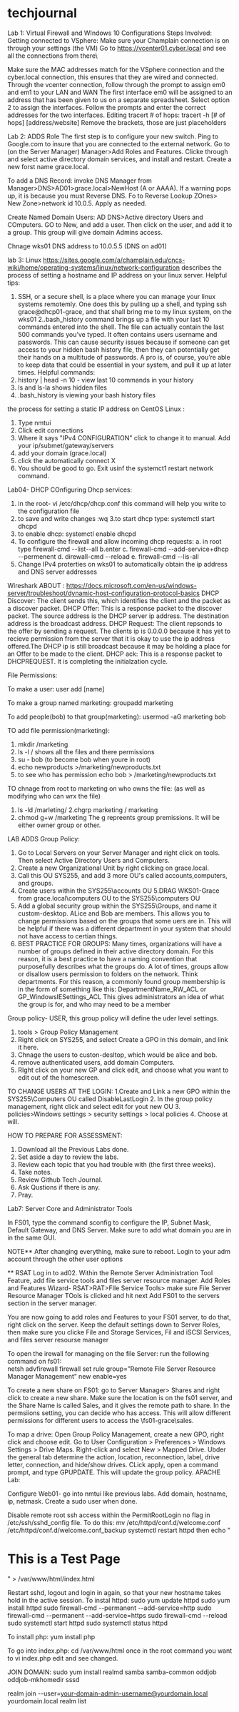 # techjournal
Lab 1: Virtual Firewall and WIndows 10 Configurations
Steps Involved:
Getting connected to VSphere: 
Make sure your Champlain connection is on through your settings (the VM)
Go to https://vcenter01.cyber.local and see all the connections from there\
      
 Make sure the MAC addresses match for the VSphere connection and the cyber.local connection, this ensures that they are wired and connected.
Through the vcenter connection, follow through the prompt to assign em0 and em1 to your LAN and WAN
The first interface em0 will be assigned to an address that has been given to us on a separate spreadsheet. Select option 2 to assign the interfaces. 
Follow the prompts and enter the correct addresses for the two interfaces.
Editing tracert # of hops:
tracert -h [# of hops] [address/website]
Remove the brackets, those are just placeholders


Lab 2: ADDS Role
The first step is to configure your new switch.
Ping to Google.com to insure that you are connected to the external network.
Go to (on the Server Manager) Manager>Add Roles and Features. Clicke through and select active directory domain services, and install and restart. Create a new forst name grace.local.

To add a DNS Record: invoke DNS Manager from Manager>DNS>AD01>grace.local>NewHost (A or AAAA).
If a warning pops up, it is because you must Reverse DNS. Fo to Reverse Lookup ZOnes> New Zone>network id 10.0.5. Apply as needed.

Create Named Domain Users: AD DNS>Active directory Users and COmputers. GO to New, and add a user. Then click on the user, and add it to a group. This group will give domain Admins access. 

Chnage wks01 DNS address to 10.0.5.5 (DNS on ad01)

lab 3: Linux
https://sites.google.com/a/champlain.edu/cncs-wiki/home/operating-systems/linux/network-configuration describes the process of setting a hostname and IP address on your linux server. 
Helpful tips:
1. SSH, or a secure shell, is a place where you can manage your linux systems remotemly. One does this by pulling up a shell, and typing ssh grace@dhcp01-grace, and that shall bring me to my linux system, on the wks01
2..bash_history command brings up a file with your last 10 commands entered into the shell. The file can actually contain the last 500 commands you’ve typed. It often contains users username and passwords. This can cause security issues because if someone can get access to your hidden bash history file, then they can potentially get their hands on a multitude of passwords. A pro is, of course, you’re able to keep data that could be essential in your system, and pull it up at later times. 
Helpful commands:
1. history | head -n 10 - view last 10 commands in your history
2. ls and ls-la shows hidden files
3. .bash_history is viewing your bash history files


the process for setting a static IP address on CentOS Linux :
1. Type nmtui
2. Click edit connections
3. Where it says "IPv4 CONFIGURATION" click to change it to manual. Add your ip/submet/gateway/servers
4. add your domain (grace.local)
5. click the automatically connect X
6. You should be good to go. Exit usinf the systemct1 restart network command. 

Lab04- DHCP
COnfiguring Dhcp services:
1. in the root- vi /etc/dhcp/dhcp.conf this command will help you write to the configuration file
2. to save and write changes :wq
3.to start dhcp type: systemctl start dhcpd
4. to enable dhcp: systemctl enable dhcpd
5. To configure the firewall and allow incoming dhcp requests:
      a. in root type firewall-cmd --list--all
      b.enter
      c. firewall-cmd --add-service+dhcp --permenent
      d. direwall-cmd --reload
      e. firewall-cmd --lis-all
6. Change IPv4 proterties on wks01 to automatically obtain the ip address and DNS server addresses

Wireshark ABOUT : https://docs.microsoft.com/en-us/windows-server/troubleshoot/dynamic-host-configuration-protocol-basics
DHCP Discover: The client sends this, which identifies the client and the packet as a discover packet.
DHCP Offer: This is a response packet to the discover packet. The source address is the DHCP server ip address. The destination address is the broadcast address.
DHCP Request: The client repsonds to the offer by sending a request. The clients ip is 0.0.0.0 because it has yet to recieve permission from the server that it is okay to use the ip address offered.The DHCP ip is still broadcast because it may be holding a place for an Offer to be made to the client.
DHCP ack: This is a response packet to DHCPREQUEST. It is completing the initialzation cycle. 

File Permissions:

To make a user: user add [name]

To make a group named marketing: groupadd marketing

To add people(bob) to that group(marketing): usermod -aG marketing bob

TO add file permission(marketing):

1. mkdir /marketing
2. ls -l / shows all the files and there permissions
3. su - bob (to become bob when youre in root)
4. echo newproducts >/marketing/newproducts.txt
5. to see who has permission echo bob > /marketing/newproducts.txt

TO chnage from root to marketing on who owns the file: (as well as modifying who can wrx the file)

1. ls -ld /marleting/
2.chgrp marketing / marketing
3. chmod g+w /marketing
The g repreents group premissions. It will be either owner group or other.

LAB ADDS Group Policy:

1. Go to Local Servers on your Server Manager and right click on tools. Then select Active Directory Users and Computers.
2. Create a new Organizational Unit by right clicking on grace.local.
3. Call this OU SYS255, and add 3 more OU's called accounts,computers, and groups.
4. Create users within the SYS255\accounts OU
5.DRAG WKS01-Grace from grace.local\computers OU to the SYS255\computers OU
6. Add a global security group within the SYS255\Groups, and name it custom-desktop. ALice and Bob are members. This allows you to change permissions based on the groups that some uers are in. This will be helpful if there was a different department in your system that should not have access to certian things.
7. BEST PRACTICE FOR GROUPS: Many times, organizations will have a number of groups defined in their active directory domain. For this reason, it is a best practice to have a naming convention that purposefully describes what the groups do. A lot of times, groups allow or disallow users permission to folders on the network. Think departments. For this reason, a commonly found group membership is in the form of something like this:
DepartmentName_RW_ACL or GP_WindowsIESettings_ACL
This gives administrators an idea of what the group is for, and who may need to be a member

Group policy- USER, this group policy will define the uder level settings.
1. tools > Group Policy Management
2. Right click on SYS255, and select Create a GPO in this domain, and link it here.
3. Chnage the users to custon-desltop, which would be alice and bob.
4. remove authenticated users, add domain Computers. 
5. RIght click on your new GP and click edit, and choose what you want to edit out of the homescreen.

TO CHANGE USERS AT THE LOGIN:
1.Create and Link a new GPO within the SYS255\Computers OU called DisableLastLogin
2. In the group policy management, right click and select edit for yout new OU 
3. policies>Windows settings > security settings > local policies
4. Choose at will. 

HOW TO PREPARE FOR ASSESSMENT:
1. Download all the Previous Labs done.
2. Set aside a  day to review the labs.
3. Review each topic that you had trouble with (the first three weeks). 
4. Take notes.
5. Review Github Tech Journal.
6. Ask Qustions if there is any. 
7. Pray. 

Lab7: Server Core and Administrator Tools

In FS01, type the command sconfig to configure the IP, Subnet Mask, Default Gateway, and DNS Server. Make sure to add what domain you are in in the same GUI.

NOTE** After changing everything, make sure to reboot.
Login to your adm account through the other user options

** RSAT
Log in to ad02. Within the Remote Server Administration Tool Feature, add file service tools and files server resource manager.
Add Roles and Features Wizard- RSAT>RAT>FIle Service Tools> make sure File Server Resource Manager TOols is clicked and hit next
Add FS01 to the servers section in the server manager.

You are now going to add roles and Features to your FS01 server, to do that, right click on the server. Keep the default settings down to Server Roles, then make sure you clicke File and Storage Services, Fil and iSCSI Services, and files server resourse manager

To open the irewall for managing on the file Server: run the following command on fs01:  
netsh advfirewall firewall set rule group=”Remote File Server Resource Manager Management” new enable=yes

To create a new share on FS01: go to Server Manager> Shares and right click to create a new share. Make sure the location is on the fs01 server, and the Share Name is called Sales, and it gives the remote path to share. In the permsiions setting, you can decide who has access. This will allow different permissions for different users to access the \\fs01-grace\sales.

To map a drive:
Open Group Policy Management, create a new GPO, right click and choose edit. Go to User Configuration > Preferences > Windows Settings > Drive Maps. Right-click and select New > Mapped Drive. Ubder the general tab determine the action, location, reconnection, label, drive letter, connection, and hide/show drives. CLick apply, open a command prompt, and type GPUPDATE. This will update the group policy.
APACHE Lab:

Configure Web01- go into nmtui like previous labs. Add domain, hostname, ip, netmask. Create a sudo user when done.

Disable remote root ssh access within the PermitRootLogin no flag in  /etc/ssh/sshd_config file. 
To do this:
 mv /etc/httpd/conf.d/welcome.conf /etc/httpd/conf.d/welcome.conf_backup
systemctl restart httpd
then
echo "<h1>This is a Test Page</h1>" > /var/www/html/index.html


Restart sshd, logout and login in again, so that your new hostname takes hold in the active session.
To instal httpd:
sudo yum update httpd
sudo yum install httpd
sudo firewall-cmd --permanent --add-service=http
sudo firewall-cmd --permanent --add-service=https
sudo firewall-cmd --reload
sudo systemctl start httpd
sudo systemctl status httpd

To install php:
yum install php

To go into index.php:
cd /var/www/html 
once in the root command you want to vi index.php
edit and see changed. 

JOIN DOMAIN:
sudo yum install realmd samba samba-common oddjob oddjob-mkhomedir sssd

realm join --user=your-domain-admin-username@yourdomain.local yourdomain.local
realm list





